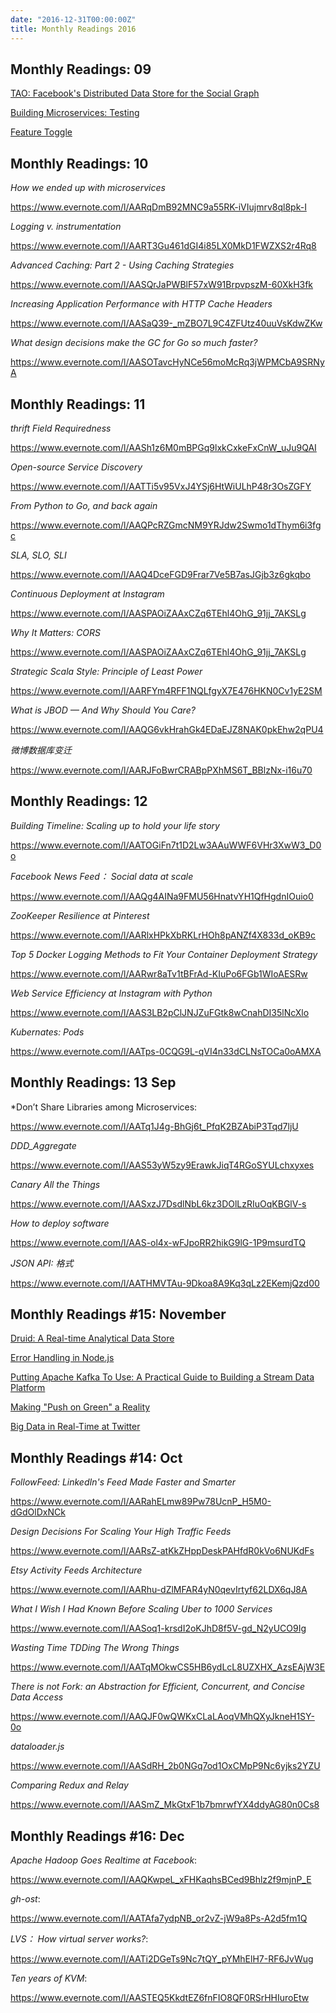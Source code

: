 ```yaml
---
date: "2016-12-31T00:00:00Z"
title: Monthly Readings 2016
---
```


## Monthly Readings: 09

[TAO: Facebook's Distributed Data Store for the Social Graph](https://www.evernote.com/l/AASijXnysQNBJ4i_5pQTh1tAddt4tGF7l0Q)

[Building Microservices: Testing](https://www.evernote.com/l/AAQi-CT1HNtGh7K_J7KUkLLCNM9ANx-yGvI)

[Feature Toggle](https://www.evernote.com/l/AAT80k1HllND8K_ObaXqP0XGaPavrslihCY)

## Monthly Readings: 10

*How we ended up with microservices*

https://www.evernote.com/l/AARqDmB92MNC9a55RK-iVIujmrv8ql8pk-I

*Logging v. instrumentation*

https://www.evernote.com/l/AART3Gu461dGI4i85LX0MkD1FWZXS2r4Rq8

*Advanced Caching: Part 2 - Using Caching Strategies*

https://www.evernote.com/l/AASQrJaPWBlF57xW91BrpvpszM-60XkH3fk

*Increasing Application Performance with HTTP Cache Headers*

https://www.evernote.com/l/AASaQ39-_mZBO7L9C4ZFUtz40uuVsKdwZKw

*What design decisions make the GC for Go so much faster?*

https://www.evernote.com/l/AASOTavcHyNCe56moMcRq3jWPMCbA9SRNyA

## Monthly Readings: 11

*thrift Field Requiredness*

https://www.evernote.com/l/AASh1z6M0mBPGq9lxkCxkeFxCnW_uJu9QAI

*Open-source Service Discovery*

https://www.evernote.com/l/AATTi5v95VxJ4YSj6HtWiULhP48r3OsZGFY

*From Python to Go, and back again*

https://www.evernote.com/l/AAQPcRZGmcNM9YRJdw2Swmo1dThym6i3fgc

*SLA, SLO, SLI*

https://www.evernote.com/l/AAQ4DceFGD9Frar7Ve5B7asJGjb3z6gkqbo

*Continuous Deployment at Instagram*

https://www.evernote.com/l/AASPAOiZAAxCZq6TEhl4OhG_91jj_7AKSLg

*Why It Matters: CORS*

https://www.evernote.com/l/AASPAOiZAAxCZq6TEhl4OhG_91jj_7AKSLg

*Strategic Scala Style: Principle of Least Power*

https://www.evernote.com/l/AARFYm4RFF1NQLfgyX7E476HKN0Cv1yE2SM

*What is JBOD — And Why Should You Care?*

https://www.evernote.com/l/AAQG6vkHrahGk4EDaEJZ8NAK0pkEhw2qPU4

*微博数据库变迁*

https://www.evernote.com/l/AARJFoBwrCRABpPXhMS6T_BBlzNx-i16u70

## Monthly Readings: 12

*Building Timeline: Scaling up to hold your life story*

https://www.evernote.com/l/AATOGiFn7t1D2Lw3AAuWWF6VHr3XwW3_D0o

*Facebook News Feed： Social data at scale*

https://www.evernote.com/l/AAQg4AINa9FMU56HnatvYH1QfHgdnIOuio0

*ZooKeeper Resilience at Pinterest*

https://www.evernote.com/l/AARlxHPkXbRKLrHOh8pANZf4X833d_oKB9c

*Top 5 Docker Logging Methods to Fit Your Container Deployment Strategy*

https://www.evernote.com/l/AARwr8aTv1tBFrAd-KIuPo6FGb1WIoAESRw

*Web Service Efficiency at Instagram with Python*

https://www.evernote.com/l/AAS3LB2pClJNJZuFGtk8wCnahDI35lNcXlo

*Kubernates: Pods*

https://www.evernote.com/l/AATps-0CQG9L-qVI4n33dCLNsTOCa0oAMXA

## Monthly Readings: 13 Sep

*Don’t Share Libraries among Microservices:

https://www.evernote.com/l/AATq1J4g-BhGj6t_PfqK2BZAbiP3Tqd7ljU

*DDD_Aggregate*

https://www.evernote.com/l/AAS53yW5zy9ErawkJiqT4RGoSYULchxyxes

*Canary All the Things*

https://www.evernote.com/l/AASxzJ7DsdlNbL6kz3DOlLzRIuOqKBGlV-s

*How to deploy software*

https://www.evernote.com/l/AAS-ol4x-wFJpoRR2hikG9lG-1P9msurdTQ

*JSON API: 格式*

https://www.evernote.com/l/AATHMVTAu-9Dkoa8A9Kq3qLz2EKemjQzd00

## Monthly Readings #15: November

[Druid: A Real-time Analytical Data Store](https://www.evernote.com/l/AASFinGZRzVKJ6I5orCqFQ8Uxu52rHbL8Ug)

[Error Handling in Node.js](https://www.evernote.com/l/AATLkkYbySBBnbejRGJCKkfhjjA9HqOv8yQ)

[Putting Apache Kafka To Use: A Practical Guide to Building a Stream Data Platform](https://www.evernote.com/l/AATPH3DPMjtJgYf4zGfDxOho7Qnm4tnSWmo)

[Making "Push on Green" a Reality](https://www.evernote.com/l/AATrdAOKFDdA9a7a9bE0EFk1pQnpj21oFd4)

[Big Data in Real-Time at Twitter](https://www.evernote.com/l/AAQfykd2fw1IOJZMZYFZK4RVVbLKmr-SDag)

## Monthly Readings #14: Oct

*FollowFeed: LinkedIn's Feed Made Faster and Smarter*

https://www.evernote.com/l/AARahELmw89Pw78UcnP_H5M0-dGdOlDxNCk

*Design Decisions For Scaling Your High Traffic Feeds*

https://www.evernote.com/l/AARsZ-atKkZHppDeskPAHfdR0kVo6NUKdFs

*Etsy Activity Feeds Architecture*

https://www.evernote.com/l/AARhu-dZlMFAR4yN0qevIrtyf62LDX6qJ8A

*What I Wish I Had Known Before Scaling Uber to 1000 Services*

https://www.evernote.com/l/AASoq1-krsdI2oKJhD8f5V-gd_N2yUCO9Ig

*Wasting Time TDDing The Wrong Things*

https://www.evernote.com/l/AATqMOkwCS5HB6ydLcL8UZXHX_AzsEAjW3E

*There is not Fork: an Abstraction for Efficient, Concurrent, and Concise Data Access*

https://www.evernote.com/l/AAQJF0wQWKxCLaLAoqVMhQXyJkneH1SY-0o

*dataloader.js*

https://www.evernote.com/l/AASdRH_2b0NGq7od1OxCMpP9Nc6yjks2YZU

*Comparing Redux and Relay*

https://www.evernote.com/l/AASmZ_MkGtxF1b7bmrwfYX4ddyAG80n0Cs8

## Monthly Readings #16: Dec

*Apache Hadoop Goes Realtime at Facebook*:

https://www.evernote.com/l/AAQKwpeL_xFHKaqhsBCed9Bhlz2f9mjnP_E

*gh-ost*:

https://www.evernote.com/l/AATAfa7ydpNB_or2vZ-jW9a8Ps-A2d5fm1Q

*LVS： How virtual server works?*:

https://www.evernote.com/l/AATi2DGeTs9Nc7tQY_pYMhElH7-RF6JvWug

*Ten years of KVM*:

https://www.evernote.com/l/AASTEQ5KkdtEZ6fnFIO8QF0RSrHHIuroEtw
